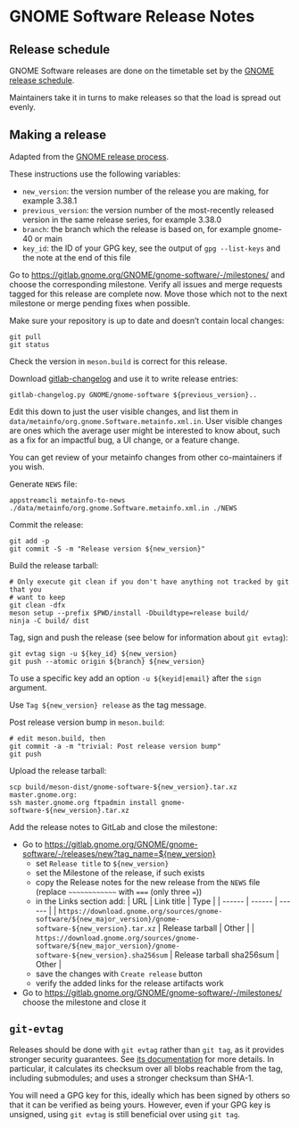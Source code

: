 GNOME Software Release Notes
===

Release schedule
---

GNOME Software releases are done on the timetable set by the [GNOME release schedule](https://wiki.gnome.org/Schedule).

Maintainers take it in turns to make releases so that the load is spread out evenly.

Making a release
---

Adapted from the [GNOME release process](https://wiki.gnome.org/MaintainersCorner/Releasing).

These instructions use the following variables:
 - `new_version`: the version number of the release you are making, for example 3.38.1
 - `previous_version`: the version number of the most-recently released version in the same release series, for example 3.38.0
 - `branch`: the branch which the release is based on, for example gnome-40 or main
 - `key_id`: the ID of your GPG key, see the output of `gpg --list-keys` and the note at the end of this file

Go to https://gitlab.gnome.org/GNOME/gnome-software/-/milestones/ and
choose the corresponding milestone. Verify all issues and merge requests
tagged for this release are complete now. Move those which not to the next
milestone or merge pending fixes when possible.

Make sure your repository is up to date and doesn’t contain local changes:
```
git pull
git status
```

Check the version in `meson.build` is correct for this release.

Download
[gitlab-changelog](https://gitlab.gnome.org/pwithnall/gitlab-changelog) and use
it to write release entries:
```
gitlab-changelog.py GNOME/gnome-software ${previous_version}..
```

Edit this down to just the user visible changes, and list them in
`data/metainfo/org.gnome.Software.metainfo.xml.in`. User visible changes are ones
which the average user might be interested to know about, such as a fix for an
impactful bug, a UI change, or a feature change.

You can get review of your metainfo changes from other co-maintainers if you wish.

Generate `NEWS` file:
```
appstreamcli metainfo-to-news ./data/metainfo/org.gnome.Software.metainfo.xml.in ./NEWS
```

Commit the release:
```
git add -p
git commit -S -m "Release version ${new_version}"
```

Build the release tarball:
```
# Only execute git clean if you don't have anything not tracked by git that you
# want to keep
git clean -dfx
meson setup --prefix $PWD/install -Dbuildtype=release build/
ninja -C build/ dist
```

Tag, sign and push the release (see below for information about `git evtag`):
```
git evtag sign -u ${key_id} ${new_version}
git push --atomic origin ${branch} ${new_version}
```
To use a specific key add an option `-u ${keyid|email}` after the `sign` argument.

Use `Tag ${new_version} release` as the tag message.

Post release version bump in `meson.build`:
```
# edit meson.build, then
git commit -a -m "trivial: Post release version bump"
git push
```

Upload the release tarball:
```
scp build/meson-dist/gnome-software-${new_version}.tar.xz master.gnome.org:
ssh master.gnome.org ftpadmin install gnome-software-${new_version}.tar.xz
```

Add the release notes to GitLab and close the milestone:
 - Go to https://gitlab.gnome.org/GNOME/gnome-software/-/releases/new?tag_name=${new_version}
   - set `Release title` to `${new_version}`
   - set the Milestone of the release, if such exists
   - copy the Release notes for the new release from the `NEWS` file
     (replace `~~~~~~~~~~~~` with `===` (only three `=`))
   - in the Links section add:
     | URL | Link title | Type |
     | ------ | ------ | ------ |
     | `https://download.gnome.org/sources/gnome-software/${new_major_version}/gnome-software-${new_version}.tar.xz` | Release tarball | Other |
     | `https://download.gnome.org/sources/gnome-software/${new_major_version}/gnome-software-${new_version}.sha256sum` | Release tarball sha256sum | Other |
   - save the changes with `Create release` button
   - verify the added links for the release artifacts work
 - Go to https://gitlab.gnome.org/GNOME/gnome-software/-/milestones/
   choose the milestone and close it

`git-evtag`
---

Releases should be done with `git evtag` rather than `git tag`, as it provides
stronger security guarantees. See
[its documentation](https://github.com/cgwalters/git-evtag) for more details.
In particular, it calculates its checksum over all blobs reachable from the tag,
including submodules; and uses a stronger checksum than SHA-1.

You will need a GPG key for this, ideally which has been signed by others so
that it can be verified as being yours. However, even if your GPG key is
unsigned, using `git evtag` is still beneficial over using `git tag`.

